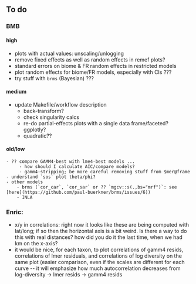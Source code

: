 ## To do

### BMB

#### high

  - plots with actual values: unscaling/unlogging
  - remove fixed effects as well as random effects in remef plots?
  - standard errors on biome & FR random effects in restricted models
  - plot random effects for biome/FR models, especially with CIs ???
  - try stuff with `brms` (Bayesian) ???
  
#### medium

  - update Makefile/workflow description
	- back-transform?
	- check singularity calcs
	- re-do partial-effects plots with a single data frame/faceted? ggplotly?
	- quadratic??
	
#### old/low
	
	- ?? compare GAMM4-best with lme4-best models ...
 	     - how should I calculate AIC/compare models?
		 - gamm4-stripping; be more careful removing stuff from $mer@frame
    - understand `sos` plot theta/phi?
    - other models
        - brms (`cor_car`, `cor_sar` or ?? `mgcv::s(.,bs="mrf")`: see [here](https://github.com/paul-buerkner/brms/issues/6))
		- INLA

### Enric: 
   - x/y in correlations: right now it looks like these are being computed with lat/long; if so then the horizontal axis is a bit weird. Is there a way to do this with real distances? how did you do it the last time, when we had km on the x-axis?
   - it would be nice, for each taxon, to plot correlations of gamm4 resids, correlations of lmer residuals, and correlations of log diversity on the same plot (easier comparison, even if the scales are different for each curve -- it will emphasize how much autocorrelation decreases from log-diversity -> lmer resids -> gamm4 resids


	
